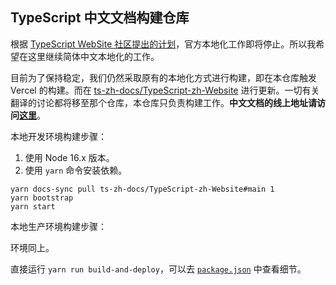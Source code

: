 ## TypeScript 中文文档构建仓库

根据 [TypeScript WebSite 社区提出的计划](https://github.com/microsoft/TypeScript-Website/issues/2804)，官方本地化工作即将停止。所以我希望在这里继续简体中文本地化的工作。

目前为了保持稳定，我们仍然采取原有的本地化方式进行构建，即在本仓库触发 Vercel 的构建。而在 [ts-zh-docs/TypeScript-zh-Website](https://github.com/ts-zh-docs/TypeScript-zh-Website) 进行更新。一切有关翻译的讨论都将移至那个仓库，本仓库只负责构建工作。**中文文档的线上地址请访问[这里](https://www.tslang.com.cn/zh)**。

本地开发环境构建步骤：

1. 使用 Node 16.x 版本。
2. 使用 `yarn` 命令安装依赖。

```shell
yarn docs-sync pull ts-zh-docs/TypeScript-zh-Website#main 1 
yarn bootstrap
yarn start
```

本地生产环境构建步骤：

环境同上。

直接运行 `yarn run build-and-deploy`，可以去 [`package.json`](https://github.com/ts-zh-docs/TypeScript-Website/blob/v2/package.json#L48) 中查看细节。
